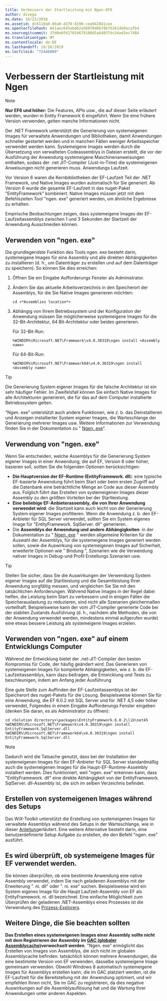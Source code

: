 ```yaml
---
title: Verbessern der Startleistung mit Ngen-EF6
author: divega
ms.date: 10/23/2016
ms.assetid: dc6110a0-80a0-4370-8190-cea942841cee
ms.openlocfilehash: 841aec645abdb2a56076d0b70bfb2614b0acafb4
ms.sourcegitcommit: 37d0e0fd1703467918665a64837dc54ad2ec7484
ms.translationtype: MT
ms.contentlocale: de-DE
ms.lasthandoff: 10/16/2019
ms.locfileid: "72446009"
---
```

# <a name="improving-startup-performance-with-ngen"></a>Verbessern der Startleistung mit Ngen
> [!NOTE]
> **Nur EF6 und höher:** Die Features, APIs usw., die auf dieser Seite erläutert werden, wurden in Entity Framework 6 eingeführt. Wenn Sie eine frühere Version verwenden, gelten manche Informationen nicht.  

Der .NET Framework unterstützt die Generierung von systemeigenen Images für verwaltete Anwendungen und Bibliotheken, damit Anwendungen schneller gestartet werden und in manchen Fällen weniger Arbeitsspeicher verwendet werden kann. Systemeigene Images werden durch die Übersetzung von verwalteten Codeassemblys in Dateien erstellt, die vor der Ausführung der Anwendung systemeigene Maschinenanweisungen enthalten, sodass der .net JIT-Compiler (Just-in-Time) die systemeigenen Anweisungen nicht generieren muss. Anwendungs Laufzeit.  

Vor Version 6 waren die Kernbibliotheken der EF-Laufzeit Teil der .NET Framework, und Native Images wurden automatisch für Sie generiert. Ab Version 6 wurde die gesamte EF-Laufzeit in das nuget-Paket "EntityFramework" kombiniert. Native Images müssen jetzt mit dem Befehlszeilen Tool "ngen. exe" generiert werden, um ähnliche Ergebnisse zu erhalten.  

Empirische Beobachtungen zeigen, dass systemeigene Images der EF-Laufzeitassemblys zwischen 1 und 3 Sekunden der Startzeit der Anwendung Ausschneiden können.  

## <a name="how-to-use-ngenexe"></a>Verwenden von "ngen. exe"  

Die grundlegendste Funktion des Tools ngen. exe besteht darin, systemeigene Images für eine Assembly und alle direkten Abhängigkeiten zu installieren (d. h., um Datenträger zu erstellen und auf dem Datenträger zu speichern). So können Sie dies erreichen:  

1. Öffnen Sie ein Eingabe Aufforderungs Fenster als Administrator.
2. Ändern Sie das aktuelle Arbeitsverzeichnis in den Speicherort der Assemblys, für die Sie Native Images generieren möchten:

   ``` console
   cd <*Assemblies location*>  
   ```

3. Abhängig von Ihrem Betriebssystem und der Konfiguration der Anwendung müssen Sie möglicherweise systemeigene Images für die 32-Bit-Architektur, 64 Bit-Architektur oder beides generieren.

   Für 32-Bit-Run:

   ``` console
   %WINDIR%\Microsoft.NET\Framework\v4.0.30319\ngen install <Assembly name>  
   ```

   Für 64-Bit-Run:
  
   ``` console
   %WINDIR%\Microsoft.NET\Framework64\v4.0.30319\ngen install <Assembly name>  
   ```

> [!TIP]
> Die Generierung System eigener Images für die falsche Architektur ist ein sehr häufiger Fehler. Im Zweifelsfall können Sie einfach Native Images für alle Architekturen generieren, die für das auf dem Computer installierte Betriebssystem gelten.  

"Ngen. exe" unterstützt auch andere Funktionen, wie z. b. das Deinstallieren und Anzeigen installierter System eigener Images, die Warteschlange der Generierung mehrerer Images usw. Weitere Informationen zur Verwendung finden Sie in der Dokumentation zu " [Ngen. exe](https://msdn.microsoft.com/library/6t9t5wcf.aspx)".  

## <a name="when-to-use-ngenexe"></a>Verwendung von "ngen. exe"  

Wenn Sie entscheiden, welche Assemblys für die Generierung System eigener Images in einer Anwendung, die auf EF, Version 6 oder höher, basieren soll, sollten Sie die folgenden Optionen berücksichtigen:  

- **Die Hauptversion der EF-Runtime (EntityFramework. dll**): eine typische EF-basierte Anwendung führt beim Start oder beim ersten Zugriff auf die Datenbank eine beträchtliche Menge an Code aus dieser Assembly aus. Folglich führt das Erstellen von systemeigenen Images dieser Assembly zu den größten Vorteilen bei der Startleistung.  
- **Eine beliebige EF-Anbieterassembly, die von Ihrer Anwendung verwendet wird**: die Startzeit kann auch leicht von der Generierung System eigener Images profitieren. Wenn die Anwendung z. b. den EF-Anbieter für SQL Server verwendet, sollten Sie ein System eigenes Image für "EntityFramework. SqlServer. dll" generieren.  
- Die **Assemblys der Anwendung und andere Abhängigkeiten**: in der Dokumentation zu " [Ngen. exe](https://msdn.microsoft.com/library/6t9t5wcf.aspx) " werden allgemeine Kriterien für die Auswahl der Assemblys, für die systemeigene Images generiert werden sollen, sowie die Auswirkung von systemeigenen Images auf Sicherheit, erweiterte Optionen wie " Bindung ", Szenarien wie die Verwendung nativer Images in Debug-und Profil Erstellungs Szenarien usw.  

> [!TIP]
> Stellen Sie sicher, dass Sie die Auswirkungen der Verwendung System eigener Images auf die Startleistung und die Gesamtleistung Ihrer Anwendung sorgfältig messen, und vergleichen Sie Sie mit den tatsächlichen Anforderungen. Während Native Images in der Regel dabei helfen, die Leistung beim Start zu verbessern und in einigen Fällen die Speicherauslastung zu reduzieren, sind nicht alle Szenarien gleichermaßen vorteilhaft. Beispielsweise kann der vom JIT-Compiler generierte Code bei der stabilen Zustands Ausführung (d. h., nachdem alle Methoden, die von der Anwendung verwendet werden, mindestens einmal aufgerufen wurde) eine etwas bessere Leistung als systemeigene Images erzielen.  

## <a name="using-ngenexe-in-a-development-machine"></a>Verwenden von "ngen. exe" auf einem Entwicklungs Computer  

Während der Entwicklung bietet der .net-JIT-Compiler den besten Kompromiss für Code, der häufig geändert wird. Das Generieren von systemeigenen Images für kompilierte Abhängigkeiten, wie z. b. die EF-Laufzeitassemblys, kann dazu beitragen, die Entwicklung und Tests zu beschleunigen, indem am Anfang jeder Ausführung  

Eine gute Stelle zum Auffinden der EF-Laufzeitassemblys ist der Speicherort des nuget-Pakets für die Lösung. Beispielsweise können Sie für eine Anwendung, die EF 6.0.2 mit SQL Server und für .NET 4,5 oder höher verwendet, Folgendes in einem Eingabe Aufforderungs Fenster eingeben (denken Sie daran, es als Administrator zu öffnen):  

```console
cd <Solution directory>\packages\EntityFramework.6.0.2\lib\net45
%WINDIR%\Microsoft.NET\Framework\v4.0.30319\ngen install EntityFramework.SqlServer.dll
%WINDIR%\Microsoft.NET\Framework64\v4.0.30319\ngen install EntityFramework.SqlServer.dll
```  

> [!NOTE]
> Dadurch wird die Tatsache genutzt, dass bei der Installation der systemeigenen Images für den EF-Anbieter für SQL Server standardmäßig auch die systemeigenen Images für die Haupt-EF-Runtime-Assembly installiert werden. Dies funktioniert, weil "ngen. exe" erkennen kann, dass "EntityFramework. dll" eine direkte Abhängigkeit von der EntityFramework. SqlServer. dll-Assembly ist, die sich im selben Verzeichnis befindet.  

## <a name="creating-native-images-during-setup"></a>Erstellen von systemeigenen Images während des Setups  

Das WiX-Toolkit unterstützt die Erstellung von systemeigenen Images für verwaltete Assemblys während des Setups in der Warteschlange, wie in dieser [Anleitung](https://wixtoolset.org/documentation/manual/v3/howtos/files_and_registry/ngen_managed_assemblies.html)erläutert. Eine weitere Alternative besteht darin, eine benutzerdefinierte Setup Aufgabe zu erstellen, die den Befehl "ngen. exe" ausführt.  

## <a name="verifying-that-native-images-are-being-used-for-ef"></a>Es wird überprüft, ob systemeigene Images für EF verwendet werden.  

Sie können überprüfen, ob eine bestimmte Anwendung eine native Assembly verwendet, indem Sie nach geladenen Assemblys mit der Erweiterung ". ni. dll" oder ". ni. exe" suchen. Beispielsweise wird ein System eigenes Image für die Haupt Laufzeit-Assembly von EF als EntityFramework. ni. dll bezeichnet. Eine einfache Möglichkeit zum Überprüfen der geladenen .NET-Assemblys eines Prozesses ist die Verwendung des [Prozess-Explorers](https://technet.microsoft.com/sysinternals/bb896653).  

## <a name="other-things-to-be-aware-of"></a>Weitere Dinge, die Sie beachten sollten  

**Das Erstellen eines systemeigenen Images einer Assembly sollte nicht mit dem Registrieren der Assembly im [GAC (globaler Assemblycache)](https://msdn.microsoft.com/library/yf1d93sz.aspx)verwechselt werden**. "Ngen. exe" ermöglicht das Erstellen von Images von Assemblys, die sich nicht im globalen Assemblycache befinden. tatsächlich können mehrere Anwendungen, die eine bestimmte Version von EF verwenden, dasselbe systemeigene Image gemeinsam verwenden. Obwohl Windows 8 automatisch systemeigene Images für Assemblys erstellen kann, die im GAC platziert werden, ist die EF-Laufzeit für die Bereitstellung mit der Anwendung optimiert, und wir empfehlen Ihnen nicht, Sie im GAC zu registrieren, da dies negative Auswirkungen auf die Assemblyauflösung hat und die Wartung Ihrer Anwendungen unter anderen Aspekten.  

